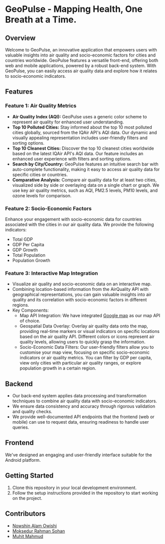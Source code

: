 # GeoPulse - Mapping Health, One Breath at a Time.

## Overview
Welcome to GeoPulse, an innovative application that empowers users with valuable insights into air quality and socio-economic factors for cities and countries worldwide. GeoPulse features a versatile front-end, offering both web and mobile applications, powered by a robust back-end system. With GeoPulse, you can easily access air quality data and explore how it relates to socio-economic indicators.

## Features

### Feature 1: Air Quality Metrics
- **Air Quality Index (AQI):** GeoPulse uses a generic color scheme to represent air quality for enhanced user understanding.
- **Top 10 Polluted Cities:** Stay informed about the top 10 most polluted cities globally, sourced from the IQAir API's AQI data. Our dynamic and visually appealing representation includes user-friendly filters and sorting options.
- **Top 10 Cleanest Cities:** Discover the top 10 cleanest cities worldwide based on the latest IQAir API's AQI data. Our feature includes an enhanced user experience with filters and sorting options.
- **Search by City/Country:** GeoPulse features an intuitive search bar with auto-complete functionality, making it easy to access air quality data for specific cities or countries.
- **Comparative Analysis:** Compare air quality data for at least two cities, visualized side by side or overlaying data on a single chart or graph. We use key air quality metrics, such as AQI, PM2.5 levels, PM10 levels, and ozone levels for comparison.

### Feature 2: Socio-Economic Factors
Enhance your engagement with socio-economic data for countries associated with the cities in our air quality data. We provide the following indicators:
- Total GDP
- GDP Per Capita
- GDP Growth
- Total Population
- Population Growth

### Feature 3: Interactive Map Integration
- Visualize air quality and socio-economic data on an interactive map.
- Combining location-based information from the AirQuality API with geographical representations, you can gain valuable insights into air quality and its correlation with socio-economic factors in different regions.
- Key Components:
  - Map API Integration: We have integrated [Google map](https://developers.google.com/maps) as our map API of choice.
  - Geospatial Data Overlay: Overlay air quality data onto the map, providing real-time markers or visual indicators on specific locations based on the air quality API. Different colors or icons represent air quality levels, allowing users to quickly grasp the information.
  - Socio-Economic Data Filters: Our user-friendly filters allow you to customise your map view, focusing on specific socio-economic indicators or air quality metrics. You can filter by GDP per capita, view only cities with particular air quality ranges, or explore population growth in a certain region.

## Backend
- Our back-end system applies data processing and transformation techniques to combine air quality data with socio-economic indicators.
- We ensure data consistency and accuracy through rigorous validation and quality checks.
- We provide well-documented API endpoints that the frontend (web or mobile) can use to request data, ensuring readiness to handle user queries.

## Frontend
We've designed an engaging and user-friendly interface suitable for the Android platform.

## Getting Started
1. Clone this repository in your local development environment.
2. Follow the setup instructions provided in the repository to start working on the project.

## Contributors
- [Nowshin Alam Owishi](https://github.com/your-username)
- [Moksedur Rahman Sohan](https://github.com/ShikariSohan)
- [Muhit Mahmud](https://github.com/2018331022)
